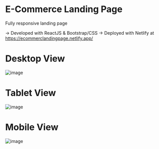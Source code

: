 # E-Commerce Landing Page

Fully responsive landing page

-> Developed with ReactJS & Bootstrap/CSS
-> Deployed with Netlify at https://ecommerclandingpage.netlify.app/

# Desktop View
![image](https://user-images.githubusercontent.com/91664359/161780541-e7ea160d-55bd-43d0-a621-c35e2ab4c9a0.png)

# Tablet View
![image](https://user-images.githubusercontent.com/91664359/161780867-9687d8b0-57d7-4ec4-bb94-b86ae16b22a5.png)

# Mobile View
![image](https://user-images.githubusercontent.com/91664359/161780628-75f6afbc-5442-4af8-908e-991732957594.png)


